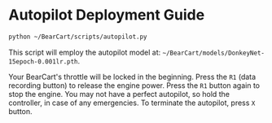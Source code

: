 # Autopilot Deployment Guide

```bash
python ~/BearCart/scripts/autopilot.py
```

This script will employ the autopilot model at: `~/BearCart/models/DonkeyNet-15epoch-0.001lr.pth`.

Your BearCart's throttle will be locked in the beginning. 
Press the `R1` (data recording button) to release the engine power. 
Press the `R1` button again to stop the engine.
You may not have a perfect autopilot, so hold the controller, in case of any emergencies.
To terminate the autopilot, press `X` button.
